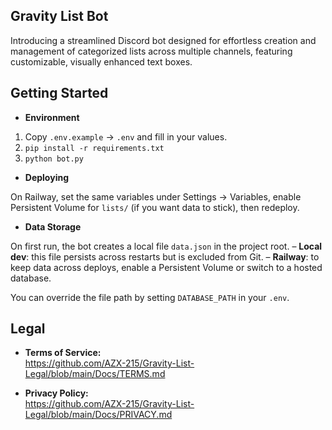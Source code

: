 ## **Gravity List Bot**

Introducing a streamlined Discord bot designed for effortless creation and management of categorized lists across multiple channels, featuring customizable, visually enhanced text boxes.

## Getting Started

- **Environment**

1. Copy `.env.example` → `.env` and fill in your values.
2. `pip install -r requirements.txt`
3. `python bot.py`

- **Deploying**

On Railway, set the same variables under Settings → Variables, enable Persistent Volume for `lists/` (if you want data to stick), then redeploy.

- **Data Storage**

On first run, the bot creates a local file `data.json` in the project root.
– **Local dev**: this file persists across restarts but is excluded from Git.
– **Railway**: to keep data across deploys, enable a Persistent Volume or switch to a hosted database.

You can override the file path by setting `DATABASE_PATH` in your `.env`.

## Legal

- **Terms of Service:**  
  https://github.com/AZX-215/Gravity-List-Legal/blob/main/Docs/TERMS.md

- **Privacy Policy:**  
  https://github.com/AZX-215/Gravity-List-Legal/blob/main/Docs/PRIVACY.md 
